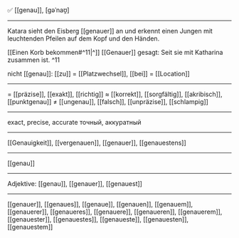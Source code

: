✅ [[genau]], [ɡəˈnaʊ̯]

---
Katara sieht den Eisberg [[genauer]] an und erkennt einen Jungen mit leuchtenden Pfeilen auf dem Kopf und den Händen. 

[[Einen Korb bekommen#^11|^]] [[Genauer]] gesagt: Seit sie mit Katharina zusammen ist. ^11

 nicht [[genau]]: [[zu]] = [[Platzwechsel]], [[bei]] = [[Location]]
 
---
= [[präzise]], [[exakt]], [[richtig]]
≈ [[korrekt]], [[sorgfältig]], [[akribisch]], [[punktgenau]]
≠ [[ungenau]], [[falsch]], [[unpräzise]], [[schlampig]]

---
exact, precise, accurate
точный, аккуратный

---
[[Genauigkeit]], [[vergenauen]], [[genauer]], [[genauestens]]

---
[[genau]]


---
Adjektive: [[genau]], [[genauer]], [[genauest]]

---
[[genauer]], [[genaues]], [[genaue]], [[genauen]], [[genauem]], [[genauerer]], [[genaueres]], [[genauere]], [[genaueren]], [[genauerem]], [[genauester]], [[genauestes]], [[genaueste]], [[genauesten]], [[genauestem]]